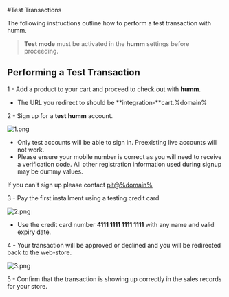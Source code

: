 #Test Transactions

The following instructions outline how to perform a test transaction with humm.

> <b>Test mode</b> must be activated in the <b>humm</b> settings before proceeding.

## Performing a Test Transaction

1 - Add a product to your cart and proceed to check out with **humm**.

- The URL you redirect to should be **integration-**cart.%domain%

2 - Sign up for a **test** **humm** account.

![1.png](/img/accreditation/1.png)

- Only test accounts will be able to sign in. Preexisting live accounts will not work.
- Please ensure your mobile number is correct as you will need to receive a verification code. All other registration information used during signup may be dummy values.

<div class="panel">
    If you can't sign up please contact <a href="mailto:pit@%domain%">pit@%domain%</a>
</div>

3 - Pay the first installment using a testing credit card

![2.png](/img/accreditation/2.png)

- Use the credit card number **4111 1111 1111 1111** with any name and valid expiry date.

4 - Your transaction will be approved or declined and you will be redirected back to the web-store.

![3.png](/img/accreditation/3.png)

5 - Confirm that the transaction is showing up correctly in the sales records for your store.
